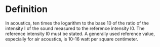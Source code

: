 # Definition

In acoustics, ten times the logarithm to the base 10 of the ratio of the
intensity I of the sound measured to the reference intensity I0. The
reference intensity I0 must be stated. A generally used reference value,
especially for air acoustics, is 10-16 watt per square centimeter.
